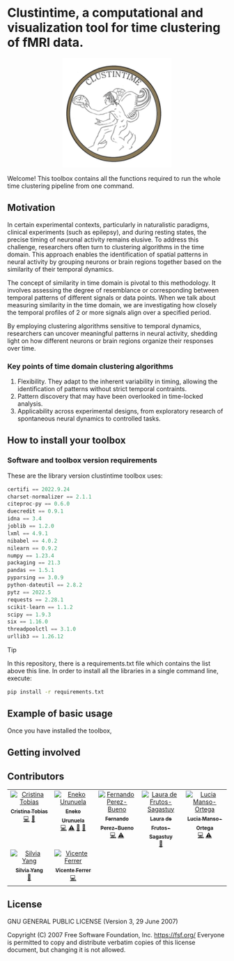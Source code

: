 # Clustintime, a computational and visualization tool for time clustering of fMRI data.

<p align="center">
<img src=/logo.png height=250 width=250/>
</p>

Welcome! This toolbox contains all the functions required to run the whole time clustering pipeline from 
one command.


## Motivation

In certain experimental contexts, particularly in naturalistic paradigms, clinical experiments (such as epilepsy), 
and during resting states, the precise timing of neuronal activity remains elusive. 
To address this challenge, researchers often turn to clustering algorithms in the time domain. 
This approach enables the identification of spatial patterns in neural activity by grouping neurons or brain 
regions together based on the similarity of their temporal dynamics.

The concept of similarity in time domain is pivotal to this methodology. It involves assessing the degree of
resemblance or corresponding between temporal patterns of different signals or data points.
When we talk about measuring similarity in the time domain, we are investigating how closely the temporal profiles
of 2 or more signals align over a specified period.

By employing clustering algorithms sensitive to temporal dynamics, researchers can uncover 
meaningful patterns in neural activity, shedding light on how different neurons or brain regions organize their 
responses over time. 


### Key points of time domain clustering algorithms

1. Flexibility. They adapt to the inherent variability in timing, allowing the identification of patterns without
strict temporal contraints.
2. Pattern discovery that may have been overlooked in time-locked analysis.
3. Applicability across experimental designs, from exploratory research of spontaneous neural dynamics to controlled
tasks.


## How to install your toolbox



### Software and toolbox version requirements

These are the library version clustintime toolbox uses: 

``` python
certifi == 2022.9.24
charset-normalizer == 2.1.1
citeproc-py == 0.6.0
duecredit == 0.9.1
idna == 3.4
joblib == 1.2.0
lxml == 4.9.1
nibabel == 4.0.2
nilearn == 0.9.2
numpy == 1.23.4
packaging == 21.3
pandas == 1.5.1
pyparsing == 3.0.9
python-dateutil == 2.8.2
pytz == 2022.5
requests == 2.28.1
scikit-learn == 1.1.2
scipy == 1.9.3
six == 1.16.0
threadpoolctl == 3.1.0
urllib3 == 1.26.12
```

> [!TIP]
> In this repository, there is a requirements.txt file which contains the list above this line. In order to install all the libraries in a single command
line, execute:

``` bash
pip install -r requirements.txt
```

## Example of basic usage

Once you have installed the toolbox, 


## Getting involved


## Contributors

<!-- ALL-CONTRIBUTORS-LIST:START - Do not remove or modify this section -->
<!-- prettier-ignore-start -->
<!-- markdownlint-disable -->
<table>
  <tbody>
    <tr>
      <td align="center" valign="top" width="20%"><a href="https://github.com/Cristina-Tobias"><img src="https://github.com/Cristina-Tobias.png?size=200" width="100px;" alt="Cristina Tobias"/><br /><sub><b>Cristina Tobias</b></sub></a><br /><a href="https://github.com/Cristina-Tobias/clustintime/tree/main/clustintime" title="Code">💻</a> <a href="#ideas-Cristina-Tobias" title="Ideas">🤔</a> </td>
      <td align="center" valign="top" width="20%"><a href="https://github.com/eurunuela"><img src="https://github.com/eurunuela.png?size=200" width="100px;" alt="Eneko Urunuela"/><br /><sub><b>Eneko Urunuela</b></sub></a><br /> <a href="https://github.com/Cristina-Tobias/clustintime/tree/main/clustintime" title="Code">💻</a> <a href="#testing-eurunuela" title="Testing">⚠️</a> <a href="#ideas-eurunuela" title="Ideas">🤔</a> <a href="#ideas-eurunuela" title="Review">👀</a>  </td>
      <td align="center" valign="top" width="20%"><a href="https://github.com/zalteck"><img src="https://github.com/zalteck.png?size=200" width="100px;" alt="Fernando Perez-Bueno"/><br /><sub><b>Fernando Perez-Bueno</b></sub></a><br /> <a href="https://github.com/zalteck/clustintime" title="Code">💻</a> <a href="#testing-zalteck" title="Testing">⚠️</a> </td>
      <td align="center" valign="top" width="20%"><a href="https://github.com/lauradefrutos"><img src="https://github.com/lauradefrutos.png?size=200" width="100px;" alt="Laura de Frutos-Sagastuy"/><br /><sub><b>Laura de Frutos-Sagastuy</b></sub></a><br /></a> <a href="https://github.com/lauradefrutos/clustintime/blob/Documentation/README.md" title="Documentation">📖</a> </td>
      <td align="center" valign="top" width="20%"><a href="https://github.com/lmansoo"><img src="https://github.com/lmansoo.png?size=200" width="100px;" alt="Lucia Manso-Ortega"/><br /><sub><b>Lucia Manso-Ortega</b></sub></a><br /><a href="https://github.com/lmansoo/clustintime" title="Code">💻</a> <a href="#testing-lmansoo" title="Testing">⚠️</a> </td>
    </tr> 
    </tr>
      <td align="center" valign="top" width="20%"><a href="https://github.com/silvyang"><img src="https://github.com/silvyang.png?size=200" width="100px;" alt="Silvia Yang"/><br /><sub><b>Silvia Yang</b></sub></a><br /></a> <a href="https://github.com/silvyang/clustintime" title="Documentation">📖</a> </td>
      <td align="center" valign="top" width="20%"><a href="https://github.com/vinferrer"><img src="https://github.com/vinferrer.png?size=200" width="100px;" alt="Vicente Ferrer"/><br /><sub><b>Vicente Ferrer</b></sub></a><br /></a> <a href="https://github.com/Cristina-Tobias/clustintime/tree/main/clustintime" title="Code">💻</a> </td>        
</tr>    
  </tbody>
</table>

<!-- markdownlint-restore -->
<!-- prettier-ignore-end -->

<!-- ALL-CONTRIBUTORS-LIST:END -->

## License
GNU GENERAL PUBLIC LICENSE (Version 3, 29 June 2007)

Copyright (C) 2007 Free Software Foundation, Inc. <https://fsf.org/>
Everyone is permitted to copy and distribute verbatim copies
of this license document, but changing it is not allowed.
